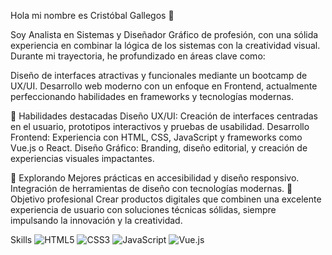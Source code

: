 Hola mi nombre es Cristóbal Gallegos 👋

Soy Analista en Sistemas y Diseñador Gráfico de profesión, con una sólida experiencia en combinar la lógica de los sistemas con la creatividad visual. Durante mi trayectoria, he profundizado en áreas clave como:

Diseño de interfaces atractivas y funcionales mediante un bootcamp de UX/UI.
Desarrollo web moderno con un enfoque en Frontend, actualmente perfeccionando habilidades en frameworks y tecnologías modernas.

🚀 Habilidades destacadas
Diseño UX/UI: Creación de interfaces centradas en el usuario, prototipos interactivos y pruebas de usabilidad.
Desarrollo Frontend: Experiencia con HTML, CSS, JavaScript y frameworks como Vue.js o React.
Diseño Gráfico: Branding, diseño editorial, y creación de experiencias visuales impactantes.

🌱 Explorando
Mejores prácticas en accesibilidad y diseño responsivo.
Integración de herramientas de diseño con tecnologías modernas.
🎯 Objetivo profesional
Crear productos digitales que combinen una excelente experiencia de usuario con soluciones técnicas sólidas, siempre impulsando la innovación y la creatividad.

Skills 
![HTML5](https://img.shields.io/badge/HTML5-E34F26?style=for-the-badge&logo=html5&logoColor=white)
![CSS3](https://img.shields.io/badge/CSS3-1572B6?style=for-the-badge&logo=css3&logoColor=white)
![JavaScript](https://img.shields.io/badge/JavaScript-F7DF1E?style=for-the-badge&logo=javascript&logoColor=black)
![Vue.js](https://img.shields.io/badge/Vue.js-42b883?style=for-the-badge&logo=vue.js&logoColor=white)









